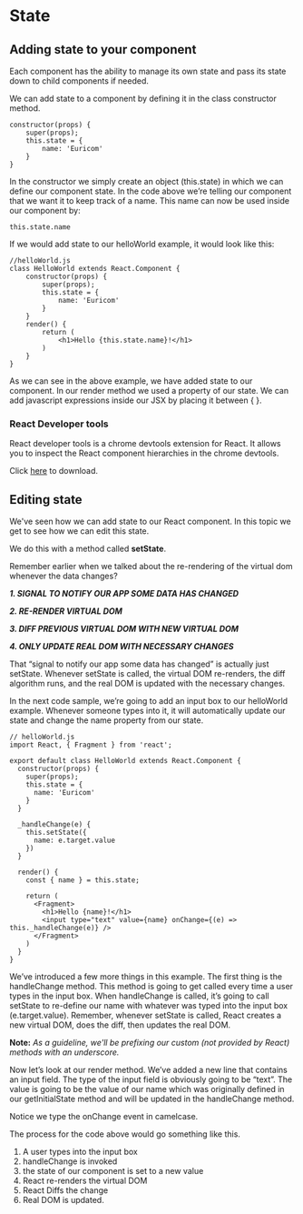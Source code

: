# State
## Adding state to your component
Each component has the ability to manage its own state and pass its state down to child components if needed.

We can add state to a component by defining it in the class constructor method.

    constructor(props) {
        super(props);
        this.state = {
            name: 'Euricom'
        }
    }

In the constructor we simply create an object (this.state) in which we can define our component state. In the code above we’re telling our component that we want it to keep track of a name. This name can now be used inside our component by:

    this.state.name

If we would add state to our helloWorld example, it would look like this:

    //helloWorld.js
    class HelloWorld extends React.Component {
        constructor(props) {
            super(props);
            this.state = {
                name: 'Euricom'
            }
        }
        render() {
            return (
                <h1>Hello {this.state.name}!</h1>
            )
        }
    }

As we can see in the above example, we have added state to our component. In our render method we used a property of our state. We can add javascript expressions inside our JSX by placing it between { }.

### React Developer tools
React developer tools is a chrome devtools extension for React. It allows you to inspect the React component hierarchies in the chrome devtools.

Click [here](https://chrome.google.com/webstore/detail/react-developer-tools/fmkadmapgofadopljbjfkapdkoienihi?hl=en) to download.

## Editing state
We've seen how we can add state to our React component. In this topic we get to see how we can edit this state.

We do this with a method called **setState**.

Remember earlier when we talked about the re-rendering of the virtual dom whenever the data changes?

***1. SIGNAL TO NOTIFY OUR APP SOME DATA HAS CHANGED***

***2. RE-RENDER VIRTUAL DOM***

***3. DIFF PREVIOUS VIRTUAL DOM WITH NEW VIRTUAL DOM***

***4. ONLY UPDATE REAL DOM WITH NECESSARY CHANGES***

That “signal to notify our app some data has changed” is actually just setState. Whenever setState is called, the virtual DOM re-renders, the diff algorithm runs, and the real DOM is updated with the necessary changes.

In the next code sample, we’re going to add an input box to our helloWorld example. Whenever someone types into it, it will automatically update our state and change the name property from our state.
```
// helloWorld.js
import React, { Fragment } from 'react';

export default class HelloWorld extends React.Component {
  constructor(props) {
    super(props);
    this.state = {
      name: 'Euricom'
    }
  }

  _handleChange(e) {
    this.setState({
      name: e.target.value
    })
  }

  render() {
    const { name } = this.state;

    return (
      <Fragment>
        <h1>Hello {name}!</h1>
        <input type="text" value={name} onChange={(e) => this._handleChange(e)} />
      </Fragment>
    )
  }
}
```

We’ve introduced a few more things in this example. The first thing is the handleChange method. This method is going to get called every time a user types in the input box. When handleChange is called, it’s going to call setState to re-define our name with whatever was typed into the input box (e.target.value). Remember, whenever setState is called, React creates a new virtual DOM, does the diff, then updates the real DOM.

**Note:** *As a guideline, we'll be prefixing our custom (not provided by React) methods with an underscore.*

Now let’s look at our render method. We’ve added a new line that contains an input field. The type of the input field is obviously going to be “text”. The value is going to be the value of our name which was originally defined in our getInitialState method and will be updated in the handleChange method.

Notice we type the onChange event in camelcase.

The process for the code above would go something like this.

1. A user types into the input box
2. handleChange is invoked
3. the state of our component is set to a new value
4. React re-renders the virtual DOM
5. React Diffs the change
6. Real DOM is updated.
